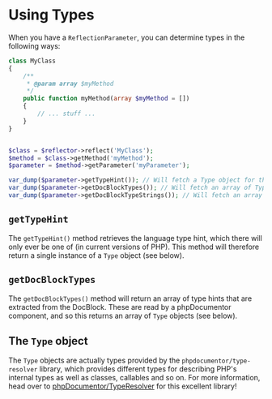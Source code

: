 # Using Types

When you have a `ReflectionParameter`, you can determine types in the following
ways:

```php
class MyClass
{
    /**
     * @param array $myMethod
     */
    public function myMethod(array $myMethod = [])
    {
        // ... stuff ...
    }
}
```

```php

$class = $reflector->reflect('MyClass');
$method = $class->getMethod('myMethod');
$parameter = $method->getParameter('myParameter');

var_dump($parameter->getTypeHint()); // Will fetch a Type object for the language hint
var_dump($parameter->getDocBlockTypes()); // Will fetch an array of Type objects for the typehint in the DocBlock
var_dump($parameter->getDocBlockTypeStrings()); // Will fetch an array of strings describing the DocBlock type hints
```

## `getTypeHint`

The `getTypeHint()` method retrieves the language type hint, which there will
only ever be one of (in current versions of PHP). This method will therefore
return a single instance of a `Type` object (see below).

## `getDocBlockTypes`

The `getDocBlockTypes()` method will return an array of type hints that are
extracted from the DocBlock. These are read by a phpDocumentor component, and
so this returns an array of `Type` objects (see below).

## The `Type` object

The `Type` objects are actually types provided by the `phpdocumentor/type-resolver`
library, which provides different types for describing PHP's internal types as
well as classes, callables and so on. For more information, head over to
[phpDocumentor/TypeResolver](https://github.com/phpDocumentor/TypeResolver) for
this excellent library!
